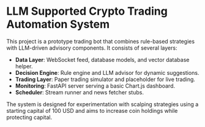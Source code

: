 # LLM Supported Crypto Trading Automation System

This project is a prototype trading bot that combines rule-based strategies with LLM-driven advisory components. It consists of several layers:

- **Data Layer**: WebSocket feed, database models, and vector database helper.
- **Decision Engine**: Rule engine and LLM advisor for dynamic suggestions.
- **Trading Layer**: Paper trading simulator and placeholder for live trading.
- **Monitoring**: FastAPI server serving a basic Chart.js dashboard.
- **Scheduler**: Stream runner and news fetcher stubs.

The system is designed for experimentation with scalping strategies using a starting capital of 100 USD and aims to increase coin holdings while protecting capital.
